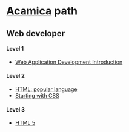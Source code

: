 <h1><a href="https://www.acamica.com/">Acamica</a> path</h1>

<h2>Web developer</h2>

<h4>Level 1</h4>
<ul>
  <li><a href="https://www.evernote.com/l/AT7FJl0rM6xEKJSyRRcfOu7jis_YYTKPiVg">Web Application Development Introduction</a></li>
</ul>

<h4>Level 2</h4>
<ul>
	<li><a href="https://www.evernote.com/l/AT68xLIcljFDR6J_hsiSvfYRrSn8Plg1U1c">HTML: popular language</a></li>
	<li><a href="https://www.evernote.com/l/AT6NsNp9uTVMf56BQxrJG21mKpH1AIlaA88" target="_blank">Starting with CSS</a></li>
</ul>

<h4>Level 3</h4>
<ul>
	<li><a href="https://www.evernote.com/l/AT6WUwwM421EYYZjpe1U-Mackv-e1ONLltg">HTML 5</a></li>
</ul>

